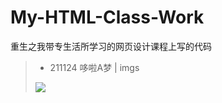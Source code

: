 # My-HTML-Class-Work
重生之我带专生活所学习的网页设计课程上写的代码

> - 211124 哆啦A梦 | imgs
> 
> ![](https://github.com/Andtun02/My-HTML-Class-Work/raw/main/211124%20-%E5%93%86%E5%95%A6A%E6%A2%A6/imgs/2021-11-28%2019-39-58%2000_00_00-00_00_30.gif")
